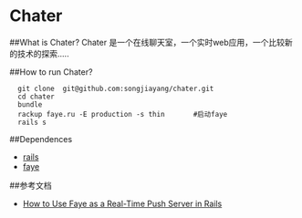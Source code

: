 Chater
======

##What is Chater?
Chater 是一个在线聊天室，一个实时web应用，一个比较新的技术的探索.....

##How to run Chater?

```
  git clone  git@github.com:songjiayang/chater.git
  cd chater
  bundle 
  rackup faye.ru -E production -s thin       #启动faye
  rails s

```
##Dependences

* [rails](http://rubyonrails.org/)
* [faye](http://faye.jcoglan.com/)


##参考文档
* [How to Use Faye as a Real-Time Push Server in Rails](http://net.tutsplus.com/tutorials/ruby/how-to-use-faye-as-a-real-time-push-server-in-rails/)